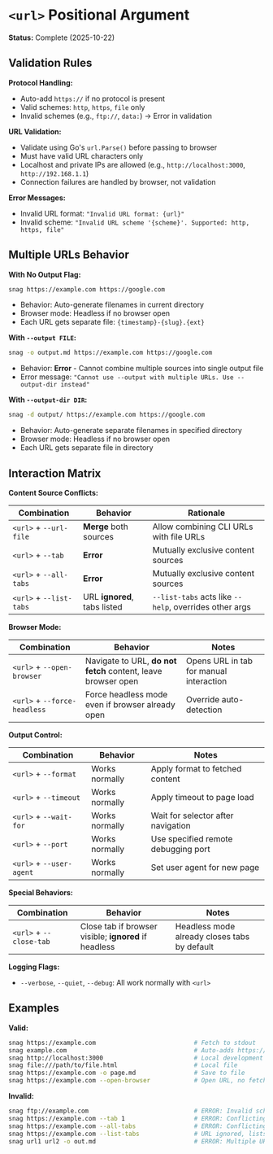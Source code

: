 # `<url>` Positional Argument

**Status:** Complete (2025-10-22)

## Validation Rules

**Protocol Handling:**
- Auto-add `https://` if no protocol is present
- Valid schemes: `http`, `https`, `file` only
- Invalid schemes (e.g., `ftp://`, `data:`) → Error in validation

**URL Validation:**
- Validate using Go's `url.Parse()` before passing to browser
- Must have valid URL characters only
- Localhost and private IPs are allowed (e.g., `http://localhost:3000`, `http://192.168.1.1`)
- Connection failures are handled by browser, not validation

**Error Messages:**
- Invalid URL format: `"Invalid URL format: {url}"`
- Invalid scheme: `"Invalid URL scheme '{scheme}'. Supported: http, https, file"`

## Multiple URLs Behavior

**With No Output Flag:**
```bash
snag https://example.com https://google.com
```
- Behavior: Auto-generate filenames in current directory
- Browser mode: Headless if no browser open
- Each URL gets separate file: `{timestamp}-{slug}.{ext}`

**With `--output FILE`:**
```bash
snag -o output.md https://example.com https://google.com
```
- Behavior: **Error** - Cannot combine multiple sources into single output file
- Error message: `"Cannot use --output with multiple URLs. Use --output-dir instead"`

**With `--output-dir DIR`:**
```bash
snag -d output/ https://example.com https://google.com
```
- Behavior: Auto-generate separate filenames in specified directory
- Browser mode: Headless if no browser open
- Each URL gets separate file in directory

## Interaction Matrix

**Content Source Conflicts:**

| Combination | Behavior | Rationale |
|-------------|----------|-----------|
| `<url>` + `--url-file` | **Merge** both sources | Allow combining CLI URLs with file URLs |
| `<url>` + `--tab` | **Error** | Mutually exclusive content sources |
| `<url>` + `--all-tabs` | **Error** | Mutually exclusive content sources |
| `<url>` + `--list-tabs` | URL **ignored**, tabs listed | `--list-tabs` acts like `--help`, overrides other args |

**Browser Mode:**

| Combination | Behavior | Notes |
|-------------|----------|-------|
| `<url>` + `--open-browser` | Navigate to URL, **do not fetch** content, leave browser open | Opens URL in tab for manual interaction |
| `<url>` + `--force-headless` | Force headless mode even if browser already open | Override auto-detection |

**Output Control:**

| Combination | Behavior | Notes |
|-------------|----------|-------|
| `<url>` + `--format` | Works normally | Apply format to fetched content |
| `<url>` + `--timeout` | Works normally | Apply timeout to page load |
| `<url>` + `--wait-for` | Works normally | Wait for selector after navigation |
| `<url>` + `--port` | Works normally | Use specified remote debugging port |
| `<url>` + `--user-agent` | Works normally | Set user agent for new page |

**Special Behaviors:**

| Combination | Behavior | Notes |
|-------------|----------|-------|
| `<url>` + `--close-tab` | Close tab if browser visible; **ignored** if headless | Headless mode already closes tabs by default |

**Logging Flags:**
- `--verbose`, `--quiet`, `--debug`: All work normally with `<url>`

## Examples

**Valid:**
```bash
snag https://example.com                           # Fetch to stdout
snag example.com                                   # Auto-adds https://
snag http://localhost:3000                         # Local development
snag file:///path/to/file.html                     # Local file
snag https://example.com -o page.md                # Save to file
snag https://example.com --open-browser            # Open URL, no fetch
```

**Invalid:**
```bash
snag ftp://example.com                             # ERROR: Invalid scheme
snag https://example.com --tab 1                   # ERROR: Conflicting sources
snag https://example.com --all-tabs                # ERROR: Conflicting sources
snag https://example.com --list-tabs               # URL ignored, lists tabs from existing browser
snag url1 url2 -o out.md                           # ERROR: Multiple URLs need -d
```
